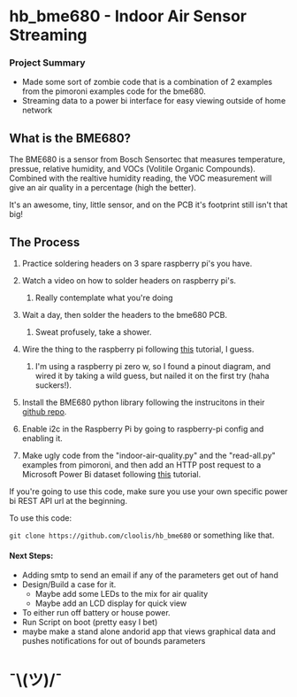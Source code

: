 # hb_bme680 - Indoor Air Sensor Streaming

### Project Summary
* Made some sort of zombie code that is a combination of 2 examples from the pimoroni examples code for the bme680.
* Streaming data to a power bi interface for easy viewing outside of home network

## What is the BME680?
The BME680 is a sensor from Bosch Sensortec that measures temperature, pressue, relative humidity, and VOCs (Volitile Organic Compounds). Combined with the realtive humidity reading, the VOC measurement will give an air quality in a percentage (high the better). 

It's an awesome, tiny, little sensor, and on the PCB it's footprint still isn't that big! 

## The Process

1. Practice soldering headers on 3 spare raspberry pi's you have.

2. Watch a video on how to solder headers on raspberry pi's. 
	1. Really contemplate what you're doing
	
3. Wait a day, then solder the headers to the bme680 PCB.
	1. Sweat profusely, take a shower.
	
4. Wire the thing to the raspberry pi following [this](https://learn.adafruit.com/adafruit-bme680-humidity-temperature-barometic-pressure-voc-gas/arduino-wiring-test) tutorial, I guess.
	1. I'm using a raspberry pi zero w, so I found a pinout diagram, and wired it by taking a wild guess, but nailed it on the first try (haha suckers!). 

5. Install the BME680 python library following the instrucitons in their [github repo](https://github.com/pimoroni/bme680). 

6. Enable i2c in the Raspberry Pi by going to raspberry-pi config and enabling it. 

7. Make ugly code from the "indoor-air-quality.py" and the "read-all.py" examples from pimoroni, and then add an HTTP post request to a Microsoft Power Bi dataset following [this](https://powerbi.microsoft.com/en-us/blog/using-power-bi-real-time-dashboards-to-display-iot-sensor-data-a-step-by-step-tutorial/) tutorial. 

If you're going to use this code, make sure you use your own specific power bi REST API url at the beginning. 



To use this code: 

``` git clone https://github.com/cloolis/hb_bme680 ``` or something like that.


#### Next Steps: 
* Adding smtp to send an email if any of the parameters get out of hand
* Design/Build a case for it.
	* Maybe add some LEDs to the mix for air quality
	* Maybe add an LCD display for quick view
* To either run off battery or house power.
* Run Script on boot (pretty easy I bet)
* maybe make a stand alone andorid app that views graphical data and pushes notifications for out of bounds parameters

# ¯\\__(ツ)__/¯
